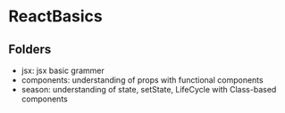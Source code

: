# ReactBasics

## Folders 
- jsx: jsx basic grammer 
- components: understanding of props with functional components 
- season: understanding of state, setState, LifeCycle with Class-based components 

